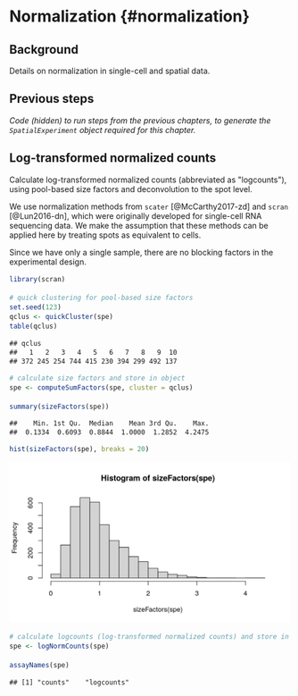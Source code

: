 # Normalization {#normalization}


## Background

Details on normalization in single-cell and spatial data.


## Previous steps

*Code (hidden) to run steps from the previous chapters, to generate the `SpatialExperiment` object required for this chapter.*




## Log-transformed normalized counts

Calculate log-transformed normalized counts (abbreviated as "logcounts"), using pool-based size factors and deconvolution to the spot level.

We use normalization methods from `scater` [@McCarthy2017-zd] and `scran` [@Lun2016-dn], which were originally developed for single-cell RNA sequencing data. We make the assumption that these methods can be applied here by treating spots as equivalent to cells.

Since we have only a single sample, there are no blocking factors in the experimental design.


```r
library(scran)

# quick clustering for pool-based size factors
set.seed(123)
qclus <- quickCluster(spe)
table(qclus)
```

```
## qclus
##   1   2   3   4   5   6   7   8   9  10 
## 372 245 254 744 415 230 394 299 492 137
```

```r
# calculate size factors and store in object
spe <- computeSumFactors(spe, cluster = qclus)

summary(sizeFactors(spe))
```

```
##    Min. 1st Qu.  Median    Mean 3rd Qu.    Max. 
##  0.1334  0.6093  0.8844  1.0000  1.2852  4.2475
```

```r
hist(sizeFactors(spe), breaks = 20)
```

<img src="normalization_files/figure-html/normalization-1.png" width="672" />

```r
# calculate logcounts (log-transformed normalized counts) and store in object
spe <- logNormCounts(spe)

assayNames(spe)
```

```
## [1] "counts"    "logcounts"
```


